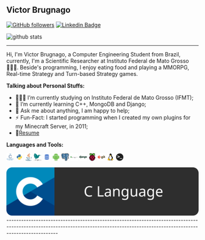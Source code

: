 ## Victor Brugnago
[![GitHub followers](https://img.shields.io/github/followers/VictorBrugnago?label=GitHub%20Followers)](https://github.com/VictorBrugnago?tab=followers)
[![Linkedin Badge](https://img.shields.io/badge/VictorBrugnago-blue?style=flat&logo=Linkedin&logoColor=white&link=https://www.linkedin.com/in/joão-victor-brugnago-de-rezende/)](https://www.linkedin.com/in/joão-victor-brugnago-de-rezende/)

![github stats](https://github-readme-stats.vercel.app/api?username=VictorBrugnago&show_icons=true&hide_rank=true)

---------------------------------------------------------------------------------------------------------------------------------------------------------------------------------
Hi, I'm Victor Brugnago, a Computer Engineering Student from Brazil, currently, I'm a Scientific Researcher at Instituto Federal de Mato Grosso 🙍🏽‍♂️. Beside's programming, I enjoy eating food and playing a MMORPG, Real-time Strategy and Turn-based Strategy games.

**Talking about Personal Stuffs:**

- 👨🏽‍💻 I’m currently studying on Instituto Federal de Mato Grosso (IFMT);
- 🌱 I’m currently learning C++, MongoDB and Django; 
- 💬 Ask me about anything, I am happy to help;
- ⚡️ Fun-Fact: I started programming when I created my own plugins for my Minecraft Server, in 2011;
- 📝[Resume](http://lattes.cnpq.br/2439519957293998)

**Languages and Tools:**  

<code><img height="20" src="https://raw.githubusercontent.com/github/explore/80688e429a7d4ef2fca1e82350fe8e3517d3494d/topics/c/c.png"></code>
<code><img height="20" src="https://raw.githubusercontent.com/github/explore/80688e429a7d4ef2fca1e82350fe8e3517d3494d/topics/python/python.png"></code>
<code><img height="20" src="https://raw.githubusercontent.com/github/explore/80688e429a7d4ef2fca1e82350fe8e3517d3494d/topics/java/java.png"></code>
<code><img height="20" src="https://raw.githubusercontent.com/github/explore/80688e429a7d4ef2fca1e82350fe8e3517d3494d/topics/latex/latex.png"></code>
<code><img height="20" src="https://raw.githubusercontent.com/github/explore/80688e429a7d4ef2fca1e82350fe8e3517d3494d/topics/sql/sql.png"></code>
<code><img height="20" src="https://raw.githubusercontent.com/github/explore/80688e429a7d4ef2fca1e82350fe8e3517d3494d/topics/android/android.png"></code>
<code><img height="20" src="https://raw.githubusercontent.com/github/explore/80688e429a7d4ef2fca1e82350fe8e3517d3494d/topics/postgresql/postgresql.png"></code>
<code><img height="20" src="https://raw.githubusercontent.com/github/explore/80688e429a7d4ef2fca1e82350fe8e3517d3494d/topics/mongodb/mongodb.png"></code>
<code><img height="20" src="https://raw.githubusercontent.com/github/explore/80688e429a7d4ef2fca1e82350fe8e3517d3494d/topics/django/django.png"></code>
<code><img height="20" src="https://raw.githubusercontent.com/github/explore/80688e429a7d4ef2fca1e82350fe8e3517d3494d/topics/raspberry-pi/raspberry-pi.png"></code>
<code><img height="20" src="https://raw.githubusercontent.com/github/explore/80688e429a7d4ef2fca1e82350fe8e3517d3494d/topics/git/git.png"></code>
<code><img height="20" src="https://raw.githubusercontent.com/github/explore/80688e429a7d4ef2fca1e82350fe8e3517d3494d/topics/linux/linux.png"></code>
<code><img height="20" src="https://raw.githubusercontent.com/github/explore/80688e429a7d4ef2fca1e82350fe8e3517d3494d/topics/terminal/terminal.png"></code>


<a href="#">
    <img src="resources/shields_languages/C_Language.svg" alt="C Language" style="vertical-align:top margin:6px 4px">
</a>  
---------------------------------------------------------------------------------------------------------------------------------------------------------------------------------

